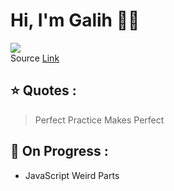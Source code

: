 # Hi, I'm Galih :wave::fire:

![](https://media.giphy.com/media/UuIom9saJP5eg/giphy.gif)
<br>
Source [Link](https://giphy.com/gifs/cheezburger-excited-cat-UuIom9saJP5eg/media)

## :star: Quotes : 
> Perfect Practice Makes Perfect

## :round_pushpin: On Progress :
- JavaScript Weird Parts
